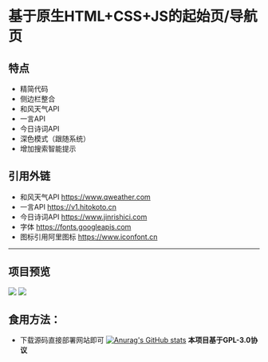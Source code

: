 # 基于原生HTML+CSS+JS的起始页/导航页


## 特点
- 精简代码
- 侧边栏整合
- 和风天气API
- 一言API
- 今日诗词API
- 深色模式（跟随系统）
- 增加搜索智能提示

## 引用外链
 - 和风天气API https://www.qweather.com
 - 一言API https://v1.hitokoto.cn
 - 今日诗词API https://www.jinrishici.com
 - 字体 https://fonts.googleapis.com
 - 图标引用阿里图标 https://www.iconfont.cn
------

## 项目预览
![](https://cdn.jsdelivr.net/gh/Haitao45/pictures@main/img/20230215112115.png)
![](https://cdn.jsdelivr.net/gh/Wayne-HJ/pictures@main/img/20230222183636.png)

## 食用方法：
 - 下载源码直接部署网站即可
[![Anurag's GitHub stats](https://github-readme-stats.vercel.app/api?username=Wayne-HJ)](https://github.com/anuraghazra/github-readme-stats)
**本项目基于GPL-3.0协议**

